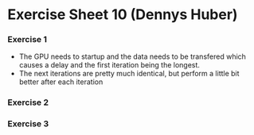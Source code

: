 # Exercise Sheet 10 (Dennys Huber)

### Exercise 1
- The GPU needs to startup and the data needs to be transfered which causes a delay and the first iteration being the longest.
- The next iterations are pretty much identical, but perform a little bit better after each iteration

### Exercise 2

### Exercise 3
